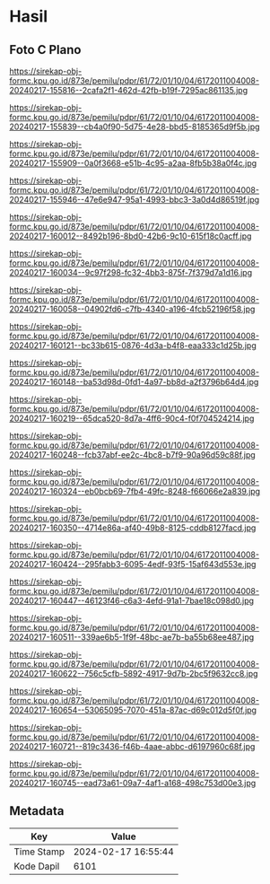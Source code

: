 # Hasil

## Foto C Plano

https://sirekap-obj-formc.kpu.go.id/873e/pemilu/pdpr/61/72/01/10/04/6172011004008-20240217-155816--2cafa2f1-462d-42fb-b19f-7295ac861135.jpg

https://sirekap-obj-formc.kpu.go.id/873e/pemilu/pdpr/61/72/01/10/04/6172011004008-20240217-155839--cb4a0f90-5d75-4e28-bbd5-8185365d9f5b.jpg

https://sirekap-obj-formc.kpu.go.id/873e/pemilu/pdpr/61/72/01/10/04/6172011004008-20240217-155909--0a0f3668-e51b-4c95-a2aa-8fb5b38a0f4c.jpg

https://sirekap-obj-formc.kpu.go.id/873e/pemilu/pdpr/61/72/01/10/04/6172011004008-20240217-155946--47e6e947-95a1-4993-bbc3-3a0d4d86519f.jpg

https://sirekap-obj-formc.kpu.go.id/873e/pemilu/pdpr/61/72/01/10/04/6172011004008-20240217-160012--8492b196-8bd0-42b6-9c10-615f18c0acff.jpg

https://sirekap-obj-formc.kpu.go.id/873e/pemilu/pdpr/61/72/01/10/04/6172011004008-20240217-160034--9c97f298-fc32-4bb3-875f-7f379d7a1d16.jpg

https://sirekap-obj-formc.kpu.go.id/873e/pemilu/pdpr/61/72/01/10/04/6172011004008-20240217-160058--04902fd6-c7fb-4340-a196-4fcb52196f58.jpg

https://sirekap-obj-formc.kpu.go.id/873e/pemilu/pdpr/61/72/01/10/04/6172011004008-20240217-160121--bc33b615-0876-4d3a-b4f8-eaa333c1d25b.jpg

https://sirekap-obj-formc.kpu.go.id/873e/pemilu/pdpr/61/72/01/10/04/6172011004008-20240217-160148--ba53d98d-0fd1-4a97-bb8d-a2f3796b64d4.jpg

https://sirekap-obj-formc.kpu.go.id/873e/pemilu/pdpr/61/72/01/10/04/6172011004008-20240217-160219--65dca520-8d7a-4ff6-90c4-f0f704524214.jpg

https://sirekap-obj-formc.kpu.go.id/873e/pemilu/pdpr/61/72/01/10/04/6172011004008-20240217-160248--fcb37abf-ee2c-4bc8-b7f9-90a96d59c88f.jpg

https://sirekap-obj-formc.kpu.go.id/873e/pemilu/pdpr/61/72/01/10/04/6172011004008-20240217-160324--eb0bcb69-7fb4-49fc-8248-f66066e2a839.jpg

https://sirekap-obj-formc.kpu.go.id/873e/pemilu/pdpr/61/72/01/10/04/6172011004008-20240217-160350--4714e86a-af40-49b8-8125-cddb8127facd.jpg

https://sirekap-obj-formc.kpu.go.id/873e/pemilu/pdpr/61/72/01/10/04/6172011004008-20240217-160424--295fabb3-6095-4edf-93f5-15af643d553e.jpg

https://sirekap-obj-formc.kpu.go.id/873e/pemilu/pdpr/61/72/01/10/04/6172011004008-20240217-160447--46123f46-c6a3-4efd-91a1-7bae18c098d0.jpg

https://sirekap-obj-formc.kpu.go.id/873e/pemilu/pdpr/61/72/01/10/04/6172011004008-20240217-160511--339ae6b5-1f9f-48bc-ae7b-ba55b68ee487.jpg

https://sirekap-obj-formc.kpu.go.id/873e/pemilu/pdpr/61/72/01/10/04/6172011004008-20240217-160622--756c5cfb-5892-4917-9d7b-2bc5f9632cc8.jpg

https://sirekap-obj-formc.kpu.go.id/873e/pemilu/pdpr/61/72/01/10/04/6172011004008-20240217-160654--53065095-7070-451a-87ac-d69c012d5f0f.jpg

https://sirekap-obj-formc.kpu.go.id/873e/pemilu/pdpr/61/72/01/10/04/6172011004008-20240217-160721--819c3436-f46b-4aae-abbc-d6197960c68f.jpg

https://sirekap-obj-formc.kpu.go.id/873e/pemilu/pdpr/61/72/01/10/04/6172011004008-20240217-160745--ead73a61-09a7-4af1-a168-498c753d00e3.jpg


## Metadata

| Key        | Value               |
| ---------- | ------------------- |
| Time Stamp | 2024-02-17 16:55:44 |
| Kode Dapil | 6101                |



